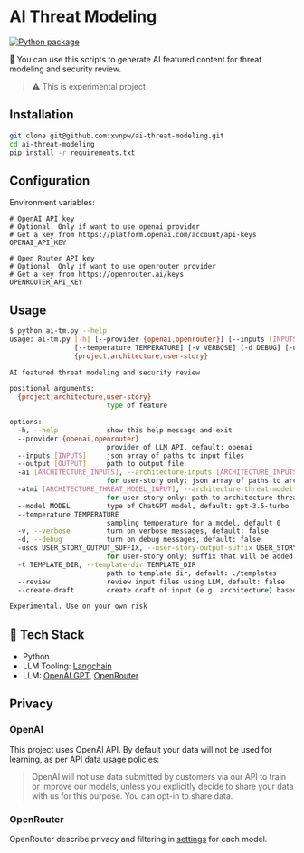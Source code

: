 # AI Threat Modeling

[![Python package](https://github.com/xvnpw/ai-threat-modeling/actions/workflows/build.yaml/badge.svg)](https://github.com/xvnpw/ai-threat-modeling/actions/workflows/build.yaml)

🤖 You can use this scripts to generate AI featured content for threat modeling and security review.

> ⚠️ This is experimental project

## Installation

```bash
git clone git@github.com:xvnpw/ai-threat-modeling.git
cd ai-threat-modeling
pip install -r requirements.txt
```

## Configuration

Environment variables:

```
# OpenAI API key
# Optional. Only if want to use openai provider
# Get a key from https://platform.openai.com/account/api-keys
OPENAI_API_KEY

# Open Router API key
# Optional. Only if want to use openrouter provider
# Get a key from https://openrouter.ai/keys
OPENROUTER_API_KEY
```

## Usage

```bash
$ python ai-tm.py --help
usage: ai-tm.py [-h] [--provider {openai,openrouter}] [--inputs [INPUTS]] [--output [OUTPUT]] [-ai [ARCHITECTURE_INPUTS]] [-atmi [ARCHITECTURE_THREAT_MODEL_INPUT]] [--model MODEL]
                [--temperature TEMPERATURE] [-v VERBOSE] [-d DEBUG] [-usos USER_STORY_OUTPUT_SUFFIX] [-t TEMPLATE_DIR] [--review REVIEW] [--create-draft CREATE_DRAFT]
                {project,architecture,user-story}

AI featured threat modeling and security review

positional arguments:
  {project,architecture,user-story}
                        type of feature

options:
  -h, --help            show this help message and exit
  --provider {openai,openrouter}
                        provider of LLM API, default: openai
  --inputs [INPUTS]     json array of paths to input files
  --output [OUTPUT]     path to output file
  -ai [ARCHITECTURE_INPUTS], --architecture-inputs [ARCHITECTURE_INPUTS]
                        for user-story only: json array of paths to architecture files
  -atmi [ARCHITECTURE_THREAT_MODEL_INPUT], --architecture-threat-model-input [ARCHITECTURE_THREAT_MODEL_INPUT]
                        for user-story only: path to architecture threat model file
  --model MODEL         type of ChatGPT model, default: gpt-3.5-turbo
  --temperature TEMPERATURE
                        sampling temperature for a model, default 0
  -v, --verbose         turn on verbose messages, default: false
  -d, --debug           turn on debug messages, default: false
  -usos USER_STORY_OUTPUT_SUFFIX, --user-story-output-suffix USER_STORY_OUTPUT_SUFFIX
                        for user-story only: suffix that will be added to input file name to create output file, default: _SECURITY
  -t TEMPLATE_DIR, --template-dir TEMPLATE_DIR
                        path to template dir, default: ./templates
  --review              review input files using LLM, default: false
  --create-draft        create draft of input (e.g. architecture) based on files (e.g. README.md,controllers.go,swagger.yaml), default: false

Experimental. Use on your own risk
```

## 🚀 Tech Stack

- Python
- LLM Tooling: [Langchain](https://github.com/hwchase17/langchain)
- LLM: [OpenAI GPT](https://openai.com/), [OpenRouter](https://openrouter.ai/)

## Privacy

### OpenAI

This project uses OpenAI API. By default your data will not be used for learning, as per [API data usage policies](https://openai.com/policies/api-data-usage-policies):
> OpenAI will not use data submitted by customers via our API to train or improve our models, unless you explicitly decide to share your data with us for this purpose. You can opt-in to share data.

### OpenRouter

OpenRouter describe privacy and filtering in [settings](https://openrouter.ai/account) for each model.
